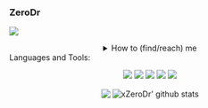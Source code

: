 ### ZeroDr

![](https://komarev.com/ghpvc/?username=xZeroDr&color=green)

<details style='text-align: center;' align='center'>
  <summary> How to (find/reach) me </summary>
  <p style="text-align: center;"align="center">============================================================</p>
  <p style="text-align: center;"align="center"><a href="https://discord.gg/FkjSgFcE97"><code><img alt="ZeroDr's YouTube" height="20" src="https://discord.com/assets/07dca80a102d4149e9736d4b162cff6f.ico"></code></a> <a href="https://www.youtube.com/channel/UC0fhN1O8QkKTdBSLPOx6Tiw"><code><img alt="ZeroDr's YouTube" height="20" src="https://s.ytimg.com/yts/img/favicon_144-vfliLAfaB.png"></code></a>
  <p style="text-align: center;"align="center">============================================================</p>
</details>
Languages and Tools: &nbsp;
<p align="center">
<img src="https://img.shields.io/badge/Node.JS-black?style=for-the-badge&logo=node.js" />
<img src="https://img.shields.io/badge/-HTML5-black?style=for-the-badge&logo=HTML5" />
<img src="https://img.shields.io/badge/CSS-black?style=for-the-badge&logo=css3&logoColor=#1572B6" />
<img src="https://img.shields.io/badge/Javascript-black?style=for-the-badge&logo=javascript" />
<img src="https://img.shields.io/badge/Python-black?style=for-the-badge&logo=python" />
</p>
 

<p align="center">
  <img align="center" src="https://github-readme-stats.vercel.app/api/top-langs/?username=xZeroDr&show_icons=true&layout=compact&hide_border=true&theme=dark" />
  <img align="center" src="https://github-readme-stats.vercel.app/api?username=xZeroDr&show_icons=true&theme=dark&line_height=21" alt="xZeroDr' github stats"/>
 


